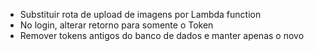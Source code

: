 <!-- TODO -->
- Substituir rota de upload de imagens por Lambda function
- No login, alterar retorno para somente o Token
- Remover tokens antigos do banco de dados e manter apenas o novo
